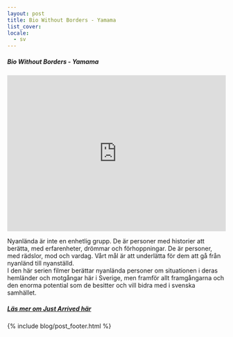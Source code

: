 ```yaml
---
layout: post
title: Bio Without Borders - Yamama
list_cover:
locale:
  - sv
---
```

##### Bio Without Borders - Yamama

<iframe width="100%" height="360" src="https://www.youtube.com/embed/wsf5m_8AC84?utm_source=justarrived_blog&utm_medium=blog post" frameborder="0" allowfullscreen></iframe>


<br>


Nyanlända är inte en enhetlig grupp. De är personer med historier att berätta, med erfarenheter, drömmar och förhoppningar. De är personer, med rädslor, mod och vardag. Vårt mål är att underlätta för dem att gå från nyanländ till nyanställd.
<br>I den här serien filmer berättar nyanlända personer om situationen i deras hemländer och motgångar här i Sverige, men framför allt framgångarna och den enorma potential som de besitter och vill bidra med i svenska samhället.


##### [Läs mer om Just Arrived här](https://justarrived.se/?utm_source=justarrived_blog&utm_medium=blog)


{% include blog/post_footer.html %}
